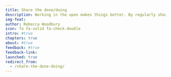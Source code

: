 ```yaml
---
title: Share the done/doing
description: Working in the open makes things better. By regularly sharing what a team is working on, people can follow progress and give input throughout a process rather than at the end. Done/doing updates help teams celebrate wins, keep momentum, get feedback and build trust.
img-feat: 
author: Rebecca Woodbury
icon: fa fa-solid fa-check-double
intro: #true
chapters: true
about: #true
feedback: #true
feedback-link: 
launched: true
redirect_from:
  - /share-the-done-doing/
---
```


